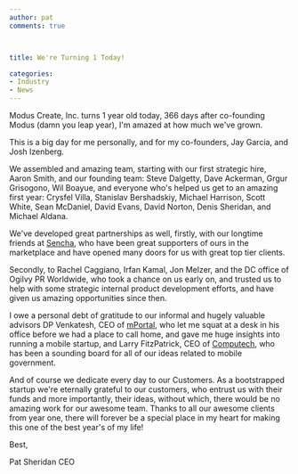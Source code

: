 ```yaml
---
author: pat
comments: true



title: We're Turning 1 Today!

categories:
- Industry
- News
---
```


Modus Create, Inc. turns 1 year old today, 366 days after co-founding Modus (damn you leap year), I'm amazed at how much we've grown.

This is a big day for me personally, and for my co-founders, Jay Garcia, and Josh Izenberg.  

We assembled and amazing team, starting with our first strategic hire, Aaron Smith, and our founding team: Steve Dalgetty, Dave Ackerman, Grgur Grisogono, Wil Boayue, and everyone who's helped us get to an amazing first year: Crysfel Villa, Stanislav Bershadskiy, Michael Harrison, Scott White, Sean McDaniel, David Evans, David Norton, Denis Sheridan, and Michael Aldana. 

We've developed great partnerships as well, firstly, with our longtime friends at [Sencha](http://sencha.com), who have been great supporters of ours in the marketplace and have opened many doors for us with great top tier clients.  

Secondly, to Rachel Caggiano, Irfan Kamal, Jon Melzer, and the DC office of Ogilvy PR Worldwide, who took a chance on us early on, and trusted us to help with some strategic internal product development efforts, and have given us amazing opportunities since then.

I owe a personal debt of gratitude to our informal and hugely valuable advisors DP Venkatesh, CEO of [mPortal](http://www.mportal.com), who let me squat at a desk in his office before we had a place to call home, and gave me huge insights into running a mobile startup, and Larry FitzPatrick, CEO of [Computech](http://www.computechinc.com), who has been a sounding board for all of our ideas related to mobile government.

And of course we dedicate every day to our Customers.  As a bootstrapped startup we're eternally grateful to our customers, who entrust us with their funds and more importantly, their ideas, without which, there would be no amazing work for our awesome team.  Thanks to all our awesome clients from year one, there will forever be a special place in my heart for making this one of the best year's of my life!


Best,

Pat Sheridan
CEO

